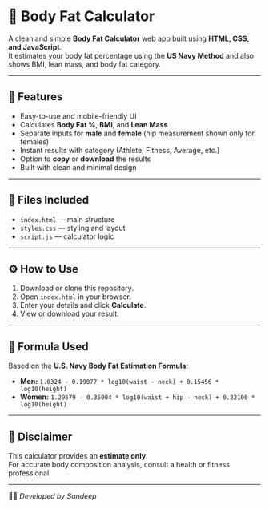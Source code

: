 # 🧮 Body Fat Calculator

A clean and simple **Body Fat Calculator** web app built using **HTML, CSS, and JavaScript**.  
It estimates your body fat percentage using the **US Navy Method** and also shows BMI, lean mass, and body fat category.

---

## 🚀 Features
- Easy-to-use and mobile-friendly UI  
- Calculates **Body Fat %**, **BMI**, and **Lean Mass**  
- Separate inputs for **male** and **female** (hip measurement shown only for females)  
- Instant results with category (Athlete, Fitness, Average, etc.)  
- Option to **copy** or **download** the results  
- Built with clean and minimal design  

---

## 🧩 Files Included
- `index.html` — main structure  
- `styles.css` — styling and layout  
- `script.js` — calculator logic  

---

## ⚙️ How to Use
1. Download or clone this repository.  
2. Open `index.html` in your browser.  
3. Enter your details and click **Calculate**.  
4. View or download your result.

---

## 🧠 Formula Used
Based on the **U.S. Navy Body Fat Estimation Formula**:
- **Men:** `1.0324 - 0.19077 * log10(waist - neck) + 0.15456 * log10(height)`
- **Women:** `1.29579 - 0.35004 * log10(waist + hip - neck) + 0.22100 * log10(height)`

---

## 📄 Disclaimer
This calculator provides an **estimate only**.  
For accurate body composition analysis, consult a health or fitness professional.

---

👨‍💻 *Developed by Sandeep*
